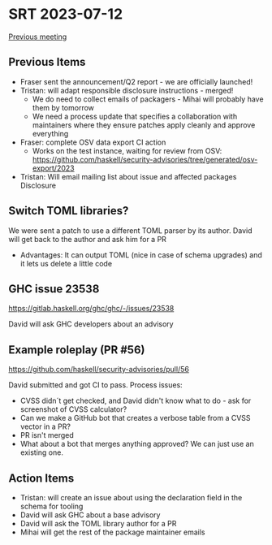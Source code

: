 # SRT 2023-07-12

[Previous meeting](https://github.com/haskell/security-advisories/blob/main/meeting-notes/2023-06-28.md)

## Previous Items

 * Fraser sent the announcement/Q2 report - we are officially launched!
 * Tristan: will adapt responsible disclosure instructions - merged!
     * We do need to collect emails of packagers - Mihai will probably have them by tomorrow
     * We need a process update that specifies a collaboration with maintainers where they ensure patches apply cleanly and approve everything
 * Fraser: complete OSV data export CI action
     * Works on the test instance, waiting for review from OSV: https://github.com/haskell/security-advisories/tree/generated/osv-export/2023
 * Tristan: Will email mailing list about issue and affected packages Disclosure

## Switch TOML libraries?

We were sent a patch to use a different TOML parser by its author. David will get back to the author and ask him for a PR
 - Advantages: It can output TOML (nice in case of schema upgrades) and it lets us delete a little code

## GHC issue 23538
https://gitlab.haskell.org/ghc/ghc/-/issues/23538

David will ask GHC developers about an advisory

## Example roleplay (PR #56)
https://github.com/haskell/security-advisories/pull/56

David submitted and got CI to pass.
Process issues:
 * CVSS didn´t  get checked, and David didn't know what to do - ask for screenshot of CVSS calculator?
 * Can we make a GitHub bot that creates a verbose table from a CVSS vector in a PR?
 * PR isn't merged
 * What about a bot that merges anything approved? We can just use an existing one.

## Action Items
 - Tristan: will create an issue about using the declaration field in the schema for tooling
 - David will ask GHC about a base advisory
 - David will ask the TOML library author for a PR
 - Mihai will get the rest of the package maintainer emails
